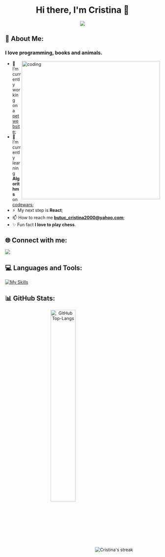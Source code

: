 <h1 align="center">Hi there, I'm Cristina 👋</h1>

<p align="center">
  <a href="https://github.com/DenverCoder1/readme-typing-svg"><img src="https://readme-typing-svg.herokuapp.com?color=e876c1&center=true&lines=Junior+Front-End+Web+Developer;&center=true&width=380&height=45"></a>
</p>

## 💫 About Me:
<h3>I love programming, books and animals.</h3>
<img align="right" alt="coding" width="450" src="https://mir-s3-cdn-cf.behance.net/project_modules/disp/601014116770475.6068beff4640a.gif">

- 🔭 I’m currently working on a [pet website](https://github.com/cbutuc/lorem-pets);
- 🧠 I’m currently learning **Algorithms** on [codewars](https://www.codewars.com/users/Andreea07);
- ⚡  My next step is **React**;
- 📫 How to reach me **butuc_cristina2000@yahoo.com**;
- ✨ Fun fact **I love to play chess**.
  
## 🌐 Connect with me:
<p align="left">
  <a href="https://linkedin.com/in/cristina-butuc-0b0239274">
   <img src="https://img.icons8.com/color/48/000000/linkedin.png"/>
  </a>
</p>


## 💻 Languages and Tools:
[![My Skills](https://skillicons.dev/icons?i=html,css,bootstrap,javascript,git,github,vscode&perline=8)](https://skillicons.dev)

## 📊 GitHub Stats:
<p align="center">
  <img src="https://github-readme-stats.vercel.app/api/top-langs/?username=cbutuc&layout=compact&theme=nightowl&hide_border=true&langs_count=10" alt="GitHub Top-Langs" align="center" width="40%" />
  <img alt="Cristina's streak" src="https://github-readme-streak-stats.herokuapp.com/?user=cbutuc&theme=nightowl&hide_border=true" align="center"/>
 </p>
  


